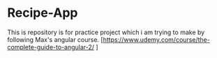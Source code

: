 # Recipe-App

This is repository is for practice project which i am trying to make by following Max's angular course. [https://www.udemy.com/course/the-complete-guide-to-angular-2/ ]
